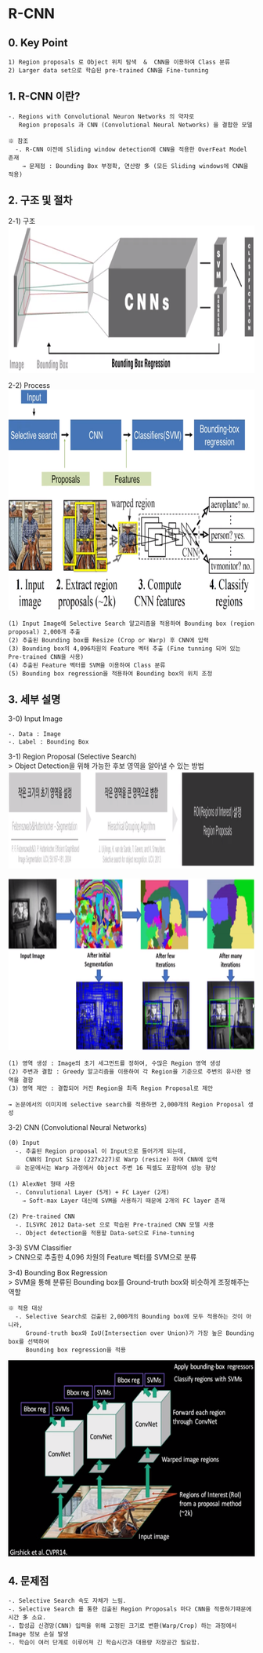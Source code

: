 # R-CNN  
 ## 0. Key Point
    1) Region proposals 로 Object 위치 탐색  &  CNN을 이용하여 Class 분류
    2) Larger data set으로 학습된 pre-trained CNN을 Fine-tunning
    
 ## 1. R-CNN 이란?  
    -. Regions with Convolutional Neuron Networks 의 약자로
       Region proposals 과 CNN (Convolutional Neural Networks) 을 결합한 모델
       
    ※ 참조
      -. R-CNN 이전에 Sliding window detection에 CNN을 적용한 OverFeat Model 존재
        → 문제점 : Bounding Box 부정확, 연산량 多 (모든 Sliding windows에 CNN을 적용)
   
 ## 2. 구조 및 절차
  2-1) 구조  
<img src="https://github.com/falling90/RCNN/blob/main/Reference/Image/1.png" width="1000px" height="300px"></img><br/>  


  2-2) Process  
<img src="https://github.com/falling90/RCNN/blob/main/Reference/Image/2.png" width="1000px" height="450px"></img><br/>  

    (1) Input Image에 Selective Search 알고리즘을 적용하여 Bounding box (region proposal) 2,000개 추출
    (2) 추출된 Bounding box를 Resize (Crop or Warp) 후 CNN에 입력
    (3) Bounding box의 4,096차원의 Feature 벡터 추출 (Fine tunning 되어 있는 Pre-trained CNN을 사용)
    (4) 추출된 Feature 벡터를 SVM을 이용하여 Class 분류
    (5) Bounding box regression을 적용하여 Bounding box의 위치 조정
    
    

 ## 3. 세부 설명  
  3-0) Input Image  

    -. Data : Image  
    -. Label : Bounding Box  

  3-1) Region Proposal (Selective Search)  
    > Object Detection을 위해 가능한 후보 영역을 알아낼 수 있는 방법
<img src="https://github.com/falling90/RCNN/blob/main/Reference/Image/3.png" width="1000px" height="200px"></img><br/>  
<img src="https://github.com/falling90/RCNN/blob/main/Reference/Image/4.png" width="1000px" height="350px"></img><br/>  

    (1) 영역 생성 : Image의 초기 세그먼트를 정하여, 수많은 Region 영역 생성
    (2) 주변과 결합 : Greedy 알고리즘을 이용하여 각 Region을 기준으로 주변의 유사한 영역을 결함
    (3) 영역 제안 : 결합되어 커진 Region을 최족 Region Proposal로 제안
    
    → 논문에서의 이미지에 selective search를 적용하면 2,000개의 Region Proposal 생성
    
  3-2) CNN (Convolutional Neural Networks)

    (0) Input
      -. 추출된 Region proposal 이 Input으로 들어가게 되는데,
         CNN의 Input Size (227x227)로 Warp (resize) 하여 CNN에 입력
      ※ 논문에서는 Warp 과정에서 Object 주변 16 픽셀도 포함하여 성능 향상
      
    (1) AlexNet 형태 사용
      -. Convulutional Layer (5개) + FC Layer (2개)
        → Soft-max Layer 대신에 SVM을 사용하기 때문에 2개의 FC layer 존재
        
    (2) Pre-trained CNN
      -. ILSVRC 2012 Data-set 으로 학습된 Pre-trained CNN 모델 사용
      -. Object detection을 적용할 Data-set으로 Fine-tunning
    
  3-3) SVM Classifier  
    > CNN으로 추출한 4,096 차원의 Feature 벡터를 SVM으로 분류
    
  3-4) Bounding Box Regression  
    > SVM을 통해 분류된 Bounding box를 Ground-truth box와 비슷하게 조정해주는 역할
    
    ※ 적용 대상
      -. Selective Search로 검출된 2,000개의 Bounding box에 모두 적용하는 것이 아니라,
         Ground-truth box와 IoU(Intersection over Union)가 가장 높은 Bounding box를 선택하여
         Bounding box regression을 적용

<img src="https://github.com/falling90/RCNN/blob/main/Reference/Image/5.png" width="1000px" height="400px"></img><br/>  

 ## 4. 문제점  
    -. Selective Search 속도 자체가 느림.
    -. Selective Search 를 통한 검출된 Region Proposals 마다 CNN을 적용하기때문에 시간 多 소요.
    -. 합성곱 신경망(CNN) 입력을 위해 고정된 크기로 변환(Warp/Crop) 하는 과정에서 Image 정보 손실 발생
    -. 학습이 여러 단계로 이루어져 긴 학습시간과 대용량 저장공간 필요함.
